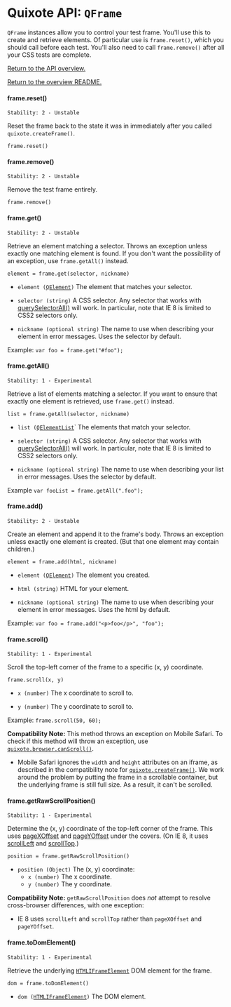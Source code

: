 # Quixote API: `QFrame`

`QFrame` instances allow you to control your test frame. You'll use this to create and retrieve elements. Of particular use is `frame.reset()`, which you should call before each test. You'll also need to call `frame.remove()` after all your CSS tests are complete.

[Return to the API overview.](api.md)

[Return to the overview README.](../README.md)


#### frame.reset()

```
Stability: 2 - Unstable
```

Reset the frame back to the state it was in immediately after you called `quixote.createFrame()`.

`frame.reset()`


#### frame.remove()

```
Stability: 2 - Unstable
```

Remove the test frame entirely.

`frame.remove()`


#### frame.get()

```
Stability: 2 - Unstable
```

Retrieve an element matching a selector. Throws an exception unless exactly one matching element is found. If you don't want the possibility of an exception, use `frame.getAll()` instead.

`element = frame.get(selector, nickname)`

* `element (`[`QElement`](QElement.md)`)` The element that matches your selector.

* `selector (string)` A CSS selector. Any selector that works with [querySelectorAll()](https://developer.mozilla.org/en-US/docs/Web/API/Document.querySelectorAll) will work. In particular, note that IE 8 is limited to CSS2 selectors only.

* `nickname (optional string)` The name to use when describing your element in error messages. Uses the selector by default.

Example: `var foo = frame.get("#foo");`


#### frame.getAll()

```
Stability: 1 - Experimental
```

Retrieve a list of elements matching a selector. If you want to ensure that exactly one element is retrieved, use `frame.get()` instead.

`list = frame.getAll(selector, nickname)`

* `list (`[`QElementList`](QElementList.md`)` The elements that match your selector.

* `selector (string)` A CSS selector. Any selector that works with [querySelectorAll()](https://developer.mozilla.org/en-US/docs/Web/API/Document.querySelectorAll) will work. In particular, note that IE 8 is limited to CSS2 selectors only.

* `nickname (optional string)` The name to use when describing your list in error messages. Uses the selector by default.

Example `var fooList = frame.getAll(".foo");`


#### frame.add()

```
Stability: 2 - Unstable
```

Create an element and append it to the frame's body. Throws an exception unless exactly one element is created. (But that one element may contain children.)

`element = frame.add(html, nickname)`

* `element (`[`QElement`](QElement.md)`)` The element you created.

* `html (string)` HTML for your element.

* `nickname (optional string)` The name to use when describing your element in error messages. Uses the html by default.

Example: `var foo = frame.add("<p>foo</p>", "foo");`


#### frame.scroll()

```
Stability: 1 - Experimental
```

Scroll the top-left corner of the frame to a specific (x, y) coordinate.

`frame.scroll(x, y)`

* `x (number)` The x coordinate to scroll to.

* `y (number)` The y coordinate to scroll to.

Example: `frame.scroll(50, 60);`

**Compatibility Note:** This method throws an exception on Mobile Safari. To check if this method will throw an exception, use [`quixote.browser.canScroll()`](quixote.md).

* Mobile Safari ignores the `width` and `height` attributes on an iframe, as described in the compatibility note for [`quixote.createFrame()`](quixote.md). We work around the problem by putting the frame in a scrollable container, but the underlying frame is still full size. As a result, it can't be scrolled.


#### frame.getRawScrollPosition()

```
Stability: 1 - Experimental
```

Determine the (x, y) coordinate of the top-left corner of the frame. This uses [pageXOffset](https://developer.mozilla.org/en-US/docs/Web/API/Window.scrollX) and [pageYOffset](https://developer.mozilla.org/en-US/docs/Web/API/Window.scrollY) under the covers. (On IE 8, it uses [scrollLeft](http://msdn.microsoft.com/en-us/library/ie/ms534617%28v=vs.85%29.aspx) and [scrollTop](http://msdn.microsoft.com/en-us/library/ie/ms534618%28v=vs.85%29.aspx).)

`position = frame.getRawScrollPosition()`

* `position (Object)` The (x, y) coordinate:
  * `x (number)` The x coordinate.
  * `y (number)` The y coordinate.

**Compatibility Note:** `getRawScrollPosition` does *not* attempt to resolve cross-browser differences, with one exception:

* IE 8 uses `scrollLeft` and `scrollTop` rather than `pageXOffset` and `pageYOffset`.


#### frame.toDomElement()

```
Stability: 1 - Experimental
```

Retrieve the underlying [`HTMLIFrameElement`](https://developer.mozilla.org/en-US/docs/Web/API/HTMLIFrameElement) DOM element for the frame.
 
`dom = frame.toDomElement()`

* `dom (`[`HTMLIFrameElement`](https://developer.mozilla.org/en-US/docs/Web/API/HTMLIFrameElement)`)` The DOM element.
